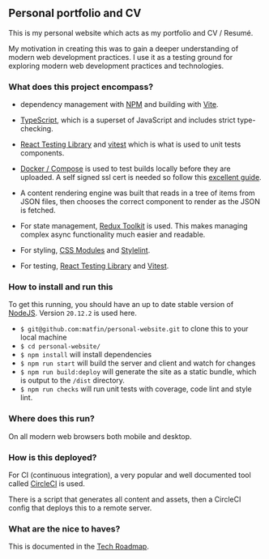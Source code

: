 ## Personal portfolio and CV

This is my personal website which acts as my portfolio and CV / Resumé.

My motivation in creating this was to gain a deeper understanding of modern web development practices. I use it as a testing ground for exploring modern web development practices and technologies.

### What does this project encompass?

- dependency management with [NPM](https://docs.npmjs.com/) and building with [Vite](https://vitejs.dev/).

- [TypeScript](https://www.typescriptlang.org/), which is a superset of JavaScript and includes strict type-checking.

- [React Testing Library](https://testing-library.com/docs/react-testing-library/intro) and [vitest](https://vitest.dev/) which is what is used to unit tests components.

- [Docker / Compose](https://docs.docker.com/compose/) is used to test builds locally before they are uploaded. A self signed ssl cert is needed so follow this [excellent guide](https://www.freecodecamp.org/news/how-to-get-https-working-on-your-local-development-environment-in-5-minutes-7af615770eec/).

- A content rendering engine was built that reads in a tree of items from JSON files, then chooses the correct component to render as the JSON is fetched.

- For state management, [Redux Toolkit](https://redux-toolkit.js.org/) is used. This makes managing complex async functionality much easier and readable.

- For styling, [CSS Modules](https://github.com/css-modules/css-modules) and [Stylelint](https://stylelint.io/).

- For testing, [React Testing Library](https://testing-library.com/docs/react-testing-library/intro/) and [Vitest](https://vitest.dev/).

### How to install and run this

To get this running, you should have an up to date stable version of [NodeJS](https://nodejs.org/en/). Version `20.12.2` is used here.

- `$ git@github.com:matfin/personal-website.git` to clone this to your local machine
- `$ cd personal-website/`
- `$ npm install` will install dependencies
- `$ npm run start` will build the server and client and watch for changes
- `$ npm run build:deploy` will generate the site as a static bundle, which is output to the `/dist` directory.
- `$ npm run checks` will run unit tests with coverage, code lint and style lint.

### Where does this run?

On all modern web browsers both mobile and desktop.

### How is this deployed?

For CI (continuous integration), a very popular and well documented tool called [CircleCI](https://circleci.com/) is used.

There is a script that generates all content and assets, then a CircleCI config that deploys this to a remote server.

### What are the nice to haves?

This is documented in the [Tech Roadmap](ROADMAP.md).
